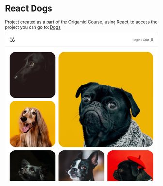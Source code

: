 # React Dogs
Project created as a part of the Origamid Course, using React, to access the project you can go to: [Dogs](https://cranky-clarke-1c4222.netlify.app/)

![Dogs Cover](cover/dogs-cover.png)
